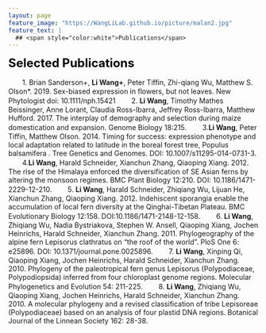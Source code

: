 ```yaml
---
layout: page
feature_image: "https://WangLiLab.github.io/picture/malan2.jpg"
feature_text: |
  ## <span style="color:white">Publications</span>
---
```



<B><font size = "5" color="black">Selected Publications</font></b><br />

　　1. Brian Sanderson+, <b>Li Wang+</b>, Peter Tiffin, Zhi-qiang Wu, Matthew S. Olson*. 2019. Sex-biased expression in flowers, but not leaves. New Phytologist doi: 10.1111/nph.15421
　　2. <b>Li Wang</b>, Timothy Mathes Beissinger, Anne Lorant, Claudia Ross-Ibarra, Jeffrey Ross-Ibarra, Matthew Hufford. 2017. The interplay of demography and selection during maize domestication and expansion. Genome Biology 18:215.
　　3.<b>Li Wang</b>, Peter Tiffin, Matthew Olson. 2014. Timing for success: expression phenotype and local adaptation related to latitude in the boreal forest tree, Populus balsamifera . Tree Genetics and Genomes. DOI: 10.1007/s11295-014-0731-3.
　　4.<b>Li Wang</b>, Harald Schneider, Xianchun Zhang, Qiaoping Xiang. 2012. The rise of the Himalaya enforced the diversification of SE Asian ferns by altering the monsoon regimes. BMC Plant Biology 12:210. DOI: 10.1186/1471-2229-12-210.
　　5. <b>Li Wang</b>, Harald Schneider, Zhiqiang Wu, Lijuan He, Xianchun Zhang, Qiaoping Xiang. 2012. Indehiscent sporangia enable the accumulation of local fern diversity at the Qinghai-Tibetan Plateau. BMC Evolutionary Biology 12:158. DOI:10.1186/1471-2148-12-158.
　　6. <b>Li Wang</b>, Zhiqiang Wu, Nadia Bystriakova, Stephen W. Ansell, Qiaoping Xiang, Jochen Heinrichs, Harald Schneider, Xianchun Zhang. 2011. Phylogeography of the alpine fern Lepisorus clathratus on “the roof of the world”. PloS One 6: e25896. DOI: 10.1371/journal.pone.0025896.
　　7. <b>Li Wang</b>, Xinping Qi, Qiaoping Xiang, Jochen Heinrichs, Harald Schneider, Xianchun Zhang. 2010. Phylogeny of the paleotropical fern genus Lepisorus (Polypodiaceae, Polypodiopsida) inferred from four chloroplast genome regions. Molecular Phylogenetics and Evolution 54: 211-225.
　　8. <b>Li Wang</b>, Zhiqiang Wu, Qiaoping Xiang, Jochen Heinrichs, Harald Schneider, Xianchun Zhang. 2010. A molecular phylogeny and a revised classification of tribe Lepisoreae (Polypodiaceae) based on an analysis of four plastid DNA regions. Botanical Journal of the Linnean Society 162: 28-38.
